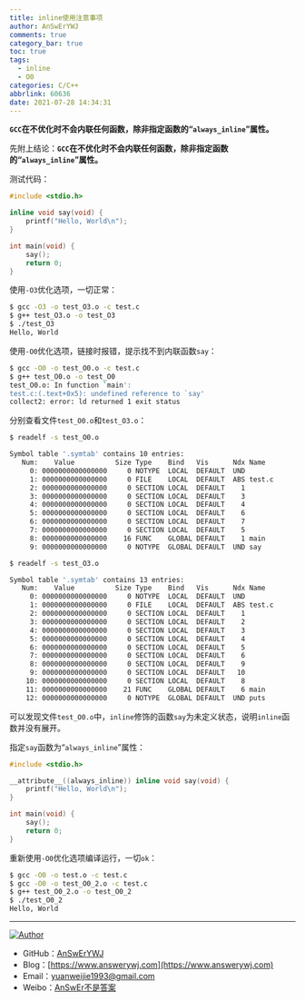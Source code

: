 ```yaml
---
title: inline使用注意事项
author: AnSwErYWJ
comments: true
category_bar: true
toc: true
tags:
  - inline
  - O0
categories: C/C++
abbrlink: 60636
date: 2021-07-28 14:34:31
---
```


**`GCC`在不优化时不会内联任何函数，除非指定函数的“`always_inline`”属性。**

<!--more-->

先附上结论：**`GCC`在不优化时不会内联任何函数，除非指定函数的“`always_inline`”属性。**
​

测试代码：
```c
#include <stdio.h>

inline void say(void) {
    printf("Hello, World\n");
}

int main(void) {
    say();
    return 0;
}
```

使用`-O3`优化选项，一切正常：
```bash
$ gcc -O3 -o test_O3.o -c test.c
$ g++ test_O3.o -o test_O3
$ ./test_O3
Hello, World
```

使用`-O0`优化选项，链接时报错，提示找不到内联函数`say`：
```bash
$ gcc -O0 -o test_O0.o -c test.c
$ g++ test_O0.o -o test_O0
test_O0.o: In function `main':
test.c:(.text+0x5): undefined reference to `say'
collect2: error: ld returned 1 exit status
```

分别查看文件`test_O0.o`和`test_O3.o`：
```bash
$ readelf -s test_O0.o

Symbol table '.symtab' contains 10 entries:
   Num:    Value          Size Type    Bind   Vis      Ndx Name
     0: 0000000000000000     0 NOTYPE  LOCAL  DEFAULT  UND 
     1: 0000000000000000     0 FILE    LOCAL  DEFAULT  ABS test.c
     2: 0000000000000000     0 SECTION LOCAL  DEFAULT    1 
     3: 0000000000000000     0 SECTION LOCAL  DEFAULT    3 
     4: 0000000000000000     0 SECTION LOCAL  DEFAULT    4 
     5: 0000000000000000     0 SECTION LOCAL  DEFAULT    6 
     6: 0000000000000000     0 SECTION LOCAL  DEFAULT    7 
     7: 0000000000000000     0 SECTION LOCAL  DEFAULT    5 
     8: 0000000000000000    16 FUNC    GLOBAL DEFAULT    1 main
     9: 0000000000000000     0 NOTYPE  GLOBAL DEFAULT  UND say
```

```bash
$ readelf -s test_O3.o

Symbol table '.symtab' contains 13 entries:
   Num:    Value          Size Type    Bind   Vis      Ndx Name
     0: 0000000000000000     0 NOTYPE  LOCAL  DEFAULT  UND 
     1: 0000000000000000     0 FILE    LOCAL  DEFAULT  ABS test.c
     2: 0000000000000000     0 SECTION LOCAL  DEFAULT    1 
     3: 0000000000000000     0 SECTION LOCAL  DEFAULT    2 
     4: 0000000000000000     0 SECTION LOCAL  DEFAULT    3 
     5: 0000000000000000     0 SECTION LOCAL  DEFAULT    4 
     6: 0000000000000000     0 SECTION LOCAL  DEFAULT    5 
     7: 0000000000000000     0 SECTION LOCAL  DEFAULT    6 
     8: 0000000000000000     0 SECTION LOCAL  DEFAULT    9 
     9: 0000000000000000     0 SECTION LOCAL  DEFAULT   10 
    10: 0000000000000000     0 SECTION LOCAL  DEFAULT    8 
    11: 0000000000000000    21 FUNC    GLOBAL DEFAULT    6 main
    12: 0000000000000000     0 NOTYPE  GLOBAL DEFAULT  UND puts
```
可以发现文件`test_O0.o`中，`inline`修饰的函数`say`为未定义状态，说明`inline`函数并没有展开。
​

指定`say`函数为“`always_inline`”属性：
```c
#include <stdio.h>

__attribute__((always_inline)) inline void say(void) {
    printf("Hello, World\n");
}

int main(void) {
    say();
    return 0;
}
```

重新使用`-O0`优化选项编译运行，一切`ok`：
```bash
$ gcc -O0 -o test.o -c test.c
$ gcc -O0 -o test_O0_2.o -c test.c
$ g++ test_O0_2.o -o test_O0_2
$ ./test_O0_2
Hello, World
```

-----

<a href="#"><img src="https://img.shields.io/badge/Author-AnSwErYWJ-blue" alt="Author"></a>
- GitHub：[AnSwErYWJ](https://github.com/AnSwErYWJ)
- Blog：[https://www.answerywj.com](https://www.answerywj.com) 
- Email：[yuanweijie1993@gmail.com](https://mail.google.com)
- Weibo：[AnSwEr不是答案](https://weibo.com/1783591593)